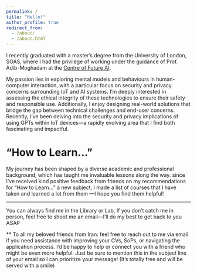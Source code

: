 ```yaml
---
permalink: /
title: "Hello!"
author_profile: true
redirect_from: 
  - /about/
  - /about.html
---
```


I recently graduated with a master’s degree from the University of London, SOAS, where I had the privilege of working under the guidance of Prof. Adib-Moghadam at the [Centre of Future AI](https://www.soas.ac.uk/research/research-centres/centre-ai-futures).

My passion lies in exploring mental models and behaviours in human-computer interaction, with a particular focus on security and privacy concerns surrounding IoT and AI systems. I’m deeply interested in assessing the ethical integrity of these technologies to ensure their safety and responsible use. Additionally, I enjoy designing real-world solutions that bridge the gap between technical challenges and end-user concerns. Recently, I’ve been delving into the security and privacy implications of using GPTs within IoT devices—a rapidly evolving area that I find both fascinating and impactful.


“How to Learn…” 
======
My journey has been shaped by a diverse academic and professional background, which has taught me invaluable lessons along the way. since I’ve received kind positive feedback from friends on my recommendations for “How to Learn…” a new subject, I made a list of courses that I have taken and learned a lot from them —I hope you find them helpful!

________________________

You can always find me in the Library or Lab, If you don’t catch me in person, feel free to shoot me an email—I’ll do my best to get back to you ASAP




** To all my beloved friends from Iran: feel free to reach out to me via email if you need assistance with improving your CVs, SoPs, or navigating the application process. I’d be happy to help or connect you with a friend who might be even more helpful. Just be sure to mention this in the subject line of your email so I can prioritize your message!
(It’s totally free and will be served with a smile)
